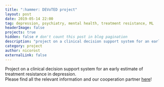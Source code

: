 ```yaml
---
title: ":hammer: DEVoTED project"
layout: post
date: 2019-05-14 22:00
tag: depression, psychiatry, mental health, treatment resistance, ML
headerImage: false
projects: true
hidden: false # don't count this post in blog pagination
description: "project on a clinical decision support system for an early estimate of treatment resistance in depression"
category: project
author: nicorost
externalLink: false
---
```


Project on a clinical decision support system for an early estimate of treatment resistance in depression.  
Please find all the relevant information and our cooperation partner [here](https://zentrum-digitalisierung.bayern/themenplattform-digitale-gesundheit-medizin/gefoerderte-projekte/)!

